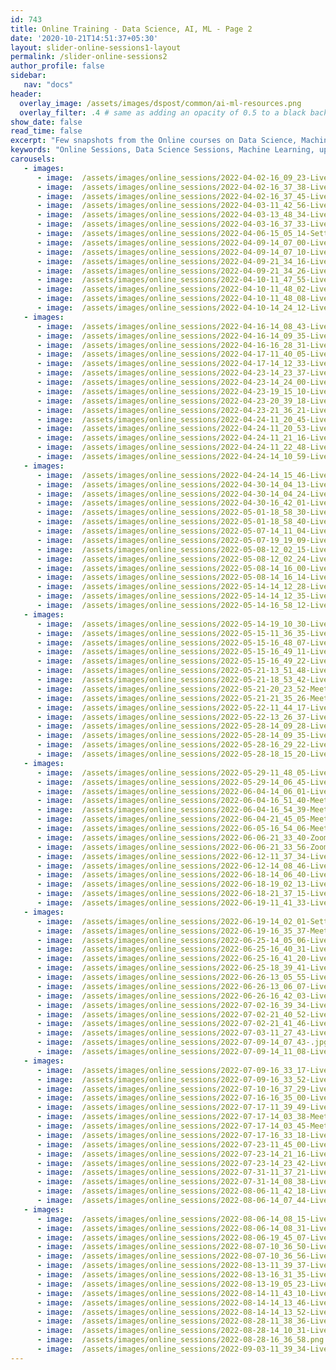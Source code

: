 ```yaml
---
id: 743    
title: Online Training - Data Science, AI, ML - Page 2
date: '2020-10-21T14:51:37+05:30'
layout: slider-online-sessions1-layout
permalink: /slider-online-sessions2
author_profile: false
sidebar:
   nav: "docs"
header:
  overlay_image: /assets/images/dspost/common/ai-ml-resources.png
  overlay_filter: .4 # same as adding an opacity of 0.5 to a black background
show_date: false
read_time: false
excerpt: "Few snapshots from the Online courses on Data Science, Machine Learning, Deep Learning, NLP, Project Management, Agile Management. 2000+ learners, 400+ sessions, 1600+ Hours. Learners across the Glove."
keywords: "Online Sessions, Data Science Sessions, Machine Learning, upGrad Sessions, Data Science Coaching"
carousels:
   - images: 
      - image:  /assets/images/online_sessions/2022-04-02-16_09_23-LiveSession-upGrad.jpg
      - image:  /assets/images/online_sessions/2022-04-02-16_37_38-LiveSession-upGrad.jpg
      - image:  /assets/images/online_sessions/2022-04-02-16_37_45-LiveSession-upGrad.jpg
      - image:  /assets/images/online_sessions/2022-04-03-11_42_56-LiveSession-upGrad.jpg
      - image:  /assets/images/online_sessions/2022-04-03-13_48_34-LiveSession-upGrad.jpg
      - image:  /assets/images/online_sessions/2022-04-03-16_37_33-LiveSession-upGrad.jpg
      - image:  /assets/images/online_sessions/2022-04-06-15_05_14-Settings.jpg
      - image:  /assets/images/online_sessions/2022-04-09-14_07_00-LiveSession-upGrad.jpg
      - image:  /assets/images/online_sessions/2022-04-09-14_07_10-LiveSession-upGrad.jpg
      - image:  /assets/images/online_sessions/2022-04-09-21_34_16-LiveSession-upGrad.jpg
      - image:  /assets/images/online_sessions/2022-04-09-21_34_26-LiveSession-upGrad.jpg
      - image:  /assets/images/online_sessions/2022-04-10-11_47_55-LiveSession-upGrad.jpg
      - image:  /assets/images/online_sessions/2022-04-10-11_48_02-LiveSession-upGrad.jpg
      - image:  /assets/images/online_sessions/2022-04-10-11_48_08-LiveSession-upGrad.jpg
      - image:  /assets/images/online_sessions/2022-04-10-14_24_12-LiveSession-upGrad.jpg
   - images: 
      - image:  /assets/images/online_sessions/2022-04-16-14_08_43-LiveSession-upGrad.jpg
      - image:  /assets/images/online_sessions/2022-04-16-14_09_35-LiveSession-upGrad.jpg
      - image:  /assets/images/online_sessions/2022-04-16-16_28_31-LiveSession-upGrad.jpg
      - image:  /assets/images/online_sessions/2022-04-17-11_40_05-LiveSession-upGrad.jpg
      - image:  /assets/images/online_sessions/2022-04-17-14_12_33-LiveSession-upGrad.jpg
      - image:  /assets/images/online_sessions/2022-04-23-14_23_37-LiveSession-upGrad.jpg
      - image:  /assets/images/online_sessions/2022-04-23-14_24_00-LiveSession-upGrad.jpg
      - image:  /assets/images/online_sessions/2022-04-23-19_15_10-LiveSession-upGrad.jpg
      - image:  /assets/images/online_sessions/2022-04-23-20_39_18-LiveSession-upGrad.jpg
      - image:  /assets/images/online_sessions/2022-04-23-21_36_21-LiveSession-upGrad.jpg
      - image:  /assets/images/online_sessions/2022-04-24-11_20_45-LiveSession-upGrad.jpg
      - image:  /assets/images/online_sessions/2022-04-24-11_20_53-LiveSession-upGrad.jpg
      - image:  /assets/images/online_sessions/2022-04-24-11_21_16-LiveSession-upGrad.jpg
      - image:  /assets/images/online_sessions/2022-04-24-11_22_48-LiveSession-upGrad.jpg
      - image:  /assets/images/online_sessions/2022-04-24-14_10_59-LiveSession-upGrad.jpg
   - images: 
      - image:  /assets/images/online_sessions/2022-04-24-14_15_46-LiveSession-upGrad.jpg
      - image:  /assets/images/online_sessions/2022-04-30-14_04_13-LiveSession-upGrad.jpg
      - image:  /assets/images/online_sessions/2022-04-30-14_04_24-LiveSession-upGrad.jpg
      - image:  /assets/images/online_sessions/2022-04-30-16_42_01-LiveSession-upGrad.jpg
      - image:  /assets/images/online_sessions/2022-05-01-18_58_30-LiveSession-upGrad.jpg
      - image:  /assets/images/online_sessions/2022-05-01-18_58_40-LiveSession-upGrad.jpg
      - image:  /assets/images/online_sessions/2022-05-07-14_11_04-LiveSession-upGrad.jpg
      - image:  /assets/images/online_sessions/2022-05-07-19_19_09-LiveSession-upGrad.jpg
      - image:  /assets/images/online_sessions/2022-05-08-12_02_15-LiveSession-upGrad.jpg
      - image:  /assets/images/online_sessions/2022-05-08-12_02_24-LiveSession-upGrad.jpg
      - image:  /assets/images/online_sessions/2022-05-08-14_16_00-LiveSession-upGrad.jpg
      - image:  /assets/images/online_sessions/2022-05-08-14_16_14-LiveSession-upGrad.jpg
      - image:  /assets/images/online_sessions/2022-05-14-14_12_28-LiveSession-upGrad.jpg
      - image:  /assets/images/online_sessions/2022-05-14-14_12_35-LiveSession-upGrad.jpg
      - image:  /assets/images/online_sessions/2022-05-14-16_58_12-LiveSession-upGrad.jpg
   - images: 
      - image:  /assets/images/online_sessions/2022-05-14-19_10_30-LiveSession-upGrad.jpg
      - image:  /assets/images/online_sessions/2022-05-15-11_36_35-LiveSession-upGrad.jpg
      - image:  /assets/images/online_sessions/2022-05-15-16_48_07-LiveSession-upGrad.jpg
      - image:  /assets/images/online_sessions/2022-05-15-16_49_11-LiveSession-upGrad.jpg
      - image:  /assets/images/online_sessions/2022-05-15-16_49_22-LiveSession-upGrad.jpg
      - image:  /assets/images/online_sessions/2022-05-21-13_51_48-LiveSession-upGrad.jpg
      - image:  /assets/images/online_sessions/2022-05-21-18_53_42-LiveSession-upGrad.jpg
      - image:  /assets/images/online_sessions/2022-05-21-20_23_52-Meet-jfz-bmse-pop.jpg
      - image:  /assets/images/online_sessions/2022-05-21-21_35_26-Meet-jfz-bmse-pop.jpg
      - image:  /assets/images/online_sessions/2022-05-22-11_44_17-LiveSession-upGrad.jpg
      - image:  /assets/images/online_sessions/2022-05-22-13_26_37-LiveSession-upGrad.jpg
      - image:  /assets/images/online_sessions/2022-05-28-14_09_28-LiveSession-upGrad.jpg
      - image:  /assets/images/online_sessions/2022-05-28-14_09_35-LiveSession-upGrad.jpg
      - image:  /assets/images/online_sessions/2022-05-28-16_29_22-LiveSession-upGrad.jpg
      - image:  /assets/images/online_sessions/2022-05-28-18_15_20-LiveSession-upGrad.jpg
   - images: 
      - image:  /assets/images/online_sessions/2022-05-29-11_48_05-LiveSession-upGrad.jpg
      - image:  /assets/images/online_sessions/2022-05-29-14_06_45-LiveSession-upGrad.jpg
      - image:  /assets/images/online_sessions/2022-06-04-14_06_01-LiveSession-upGrad.jpg
      - image:  /assets/images/online_sessions/2022-06-04-16_51_40-Meet-gvm-fjiu-oss.jpg
      - image:  /assets/images/online_sessions/2022-06-04-16_54_39-Meet-gvm-fjiu-oss.jpg
      - image:  /assets/images/online_sessions/2022-06-04-21_45_05-Meet-dee-fhck-bua.jpg
      - image:  /assets/images/online_sessions/2022-06-05-16_54_06-Meet-wkh-ghur-dfa.jpg
      - image:  /assets/images/online_sessions/2022-06-06-21_33_40-Zoom-Meeting-40-Minutes.jpg
      - image:  /assets/images/online_sessions/2022-06-06-21_33_56-Zoom-Meeting-40-Minutes.jpg
      - image:  /assets/images/online_sessions/2022-06-12-11_37_34-LiveSession-upGrad.jpg
      - image:  /assets/images/online_sessions/2022-06-12-14_08_46-LiveSession-upGrad.jpg
      - image:  /assets/images/online_sessions/2022-06-18-14_06_40-LiveSession-upGrad.jpg
      - image:  /assets/images/online_sessions/2022-06-18-19_02_13-LiveSession-upGrad.jpg
      - image:  /assets/images/online_sessions/2022-06-18-21_37_15-LiveSession-upGrad.jpg
      - image:  /assets/images/online_sessions/2022-06-19-11_41_33-LiveSession-upGrad.jpg
   - images: 
      - image:  /assets/images/online_sessions/2022-06-19-14_02_01-Settings.jpg
      - image:  /assets/images/online_sessions/2022-06-19-16_35_37-Meet-ayc-yucs-jhj.jpg
      - image:  /assets/images/online_sessions/2022-06-25-14_05_06-LiveSession-upGrad.jpg
      - image:  /assets/images/online_sessions/2022-06-25-16_40_31-LiveSession-upGrad.jpg
      - image:  /assets/images/online_sessions/2022-06-25-16_41_20-LiveSession-upGrad.jpg
      - image:  /assets/images/online_sessions/2022-06-25-18_39_41-LiveSession-upGrad.jpg
      - image:  /assets/images/online_sessions/2022-06-26-13_05_55-LiveSession-upGrad.jpg
      - image:  /assets/images/online_sessions/2022-06-26-13_06_07-LiveSession-upGrad.jpg
      - image:  /assets/images/online_sessions/2022-06-26-16_42_03-LiveSession-upGrad.jpg
      - image:  /assets/images/online_sessions/2022-07-02-16_39_34-LiveSession-upGrad.jpg
      - image:  /assets/images/online_sessions/2022-07-02-21_40_52-LiveSession-upGrad.jpg
      - image:  /assets/images/online_sessions/2022-07-02-21_41_46-LiveSession-upGrad.jpg
      - image:  /assets/images/online_sessions/2022-07-03-11_27_43-LiveSession-upGrad.jpg
      - image:  /assets/images/online_sessions/2022-07-09-14_07_43-.jpg
      - image:  /assets/images/online_sessions/2022-07-09-14_11_08-LiveSession-upGrad.jpg
   - images: 
      - image:  /assets/images/online_sessions/2022-07-09-16_33_17-LiveSession-upGrad.jpg
      - image:  /assets/images/online_sessions/2022-07-09-16_33_52-LiveSession-upGrad.jpg
      - image:  /assets/images/online_sessions/2022-07-10-16_37_29-LiveSession-upGrad.jpg
      - image:  /assets/images/online_sessions/2022-07-16-16_35_00-LiveSession-upGrad.jpg
      - image:  /assets/images/online_sessions/2022-07-17-11_39_49-LiveSession-upGrad.jpg
      - image:  /assets/images/online_sessions/2022-07-17-14_03_38-Meet-hxm-vjyu-uhe.jpg
      - image:  /assets/images/online_sessions/2022-07-17-14_03_45-Meet-hxm-vjyu-uhe.jpg
      - image:  /assets/images/online_sessions/2022-07-17-16_33_18-LiveSession-upGrad.jpg
      - image:  /assets/images/online_sessions/2022-07-23-11_45_00-LiveSession-upGrad.png
      - image:  /assets/images/online_sessions/2022-07-23-14_21_16-LiveSession-upGrad.png
      - image:  /assets/images/online_sessions/2022-07-23-14_23_42-LiveSession-upGrad.png
      - image:  /assets/images/online_sessions/2022-07-31-11_37_21-LiveSession-upGrad.png
      - image:  /assets/images/online_sessions/2022-07-31-14_08_38-LiveSession-upGrad.png
      - image:  /assets/images/online_sessions/2022-08-06-11_42_18-LiveSession-upGrad.png
      - image:  /assets/images/online_sessions/2022-08-06-14_07_44-LiveSession-upGrad.png
   - images: 
      - image:  /assets/images/online_sessions/2022-08-06-14_08_15-LiveSession-upGrad.png
      - image:  /assets/images/online_sessions/2022-08-06-14_08_31-LiveSession-upGrad.png
      - image:  /assets/images/online_sessions/2022-08-06-19_45_07-LiveSession-upGrad.png
      - image:  /assets/images/online_sessions/2022-08-07-10_36_50-LiveSession-upGrad.png
      - image:  /assets/images/online_sessions/2022-08-07-10_36_56-LiveSession-upGrad.png
      - image:  /assets/images/online_sessions/2022-08-13-11_39_37-LiveSession-upGrad.png
      - image:  /assets/images/online_sessions/2022-08-13-16_31_35-LiveSession-upGrad.png
      - image:  /assets/images/online_sessions/2022-08-13-19_05_23-LiveSession-upGrad.png
      - image:  /assets/images/online_sessions/2022-08-14-11_43_10-LiveSession-upGrad.png
      - image:  /assets/images/online_sessions/2022-08-14-14_13_46-LiveSession-upGrad.png
      - image:  /assets/images/online_sessions/2022-08-14-14_13_52-LiveSession-upGrad.png
      - image:  /assets/images/online_sessions/2022-08-28-11_38_36-LiveSession-upGrad.png
      - image:  /assets/images/online_sessions/2022-08-28-14_10_31-LiveSession-upGrad.png
      - image:  /assets/images/online_sessions/2022-08-28-16_36_58.png
      - image:  /assets/images/online_sessions/2022-09-03-11_39_34-LiveSession-upGrad.png
---    
```


